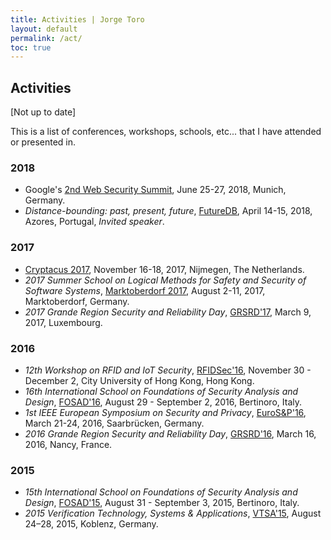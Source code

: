 ```yaml
---
title: Activities | Jorge Toro
layout: default
permalink: /act/
toc: true
---
```


## Activities

[Not up to date]

This is a list of conferences, workshops, schools, etc... that I have attended or presented in.

### 2018

* Google's [2nd Web Security Summit](https://sites.google.com/a/google.com/security-summit-2018/), June 25-27, 2018, Munich, Germany.
* *Distance-bounding: past, present, future*, [FutureDB](https://www.surrey.ac.uk/events/20180414-futuredb-distance-bounding-past-present-future), April 14-15, 2018, Azores, Portugal, *Invited speaker*.

### 2017

* [Cryptacus 2017](https://cryptacus.cs.ru.nl/index.shtml), November 16-18, 2017, Nijmegen, The Netherlands.
* *2017 Summer School on Logical Methods for Safety and Security of Software Systems*, [Marktoberdorf 2017](https://asimod.in.tum.de/2017/index.shtml), August 2-11, 2017, Marktoberdorf, Germany.
* *2017 Grande Region Security and Reliability Day*, [GRSRD'17](http://grsrd.uni.lu/2017/), March 9, 2017, Luxembourg.

### 2016

* *12th Workshop on RFID and IoT Security*, [RFIDSec'16](http://rfidsec2016.org/), November 30 - December 2, City University of Hong Kong, Hong Kong.
* *16th International School on Foundations of Security Analysis and Design*, [FOSAD'16](http://www.sti.uniurb.it/events/fosad16/), August 29 - September 2, 2016, Bertinoro, Italy.
* *1st IEEE European Symposium on Security and Privacy*, [EuroS&P'16](http://www.ieee-security.org/TC/EuroSP2016/), March 21-24, 2016, Saarbrücken, Germany.
* *2016 Grande Region Security and Reliability Day*, [GRSRD'16](http://grsrd16.inria.fr/), March 16, 2016, Nancy, France.

### 2015

* *15th International School on Foundations of Security Analysis and Design*, [FOSAD'15](http://www.sti.uniurb.it/events/fosad15/), August 31 - September 3, 2015, Bertinoro, Italy.
* *2015 Verification Technology, Systems & Applications*, [VTSA'15](http://resources.mpi-inf.mpg.de/departments/rg1/conferences/vtsa15/index.html), August 24–28, 2015, Koblenz, Germany.
